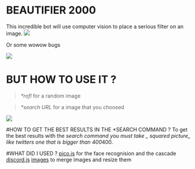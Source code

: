 # BEAUTIFIER 2000
This incredible bot will use computer vision to place a serious filter on an image.
![](http://i63.tinypic.com/16geqg3.png)

Or some wowow bugs

![](http://i68.tinypic.com/ke962x.png)

# BUT HOW TO USE IT ? 
>_*rofl_
for a random image

>_*search URL_
for a image that you choosed

![](http://i66.tinypic.com/2zrdocl.png)

#HOW TO GET THE BEST RESULTS IN THE *SEARCH COMMAND ?
To get the best results with the *search command you must take _ squared picture_ like twitters one that is bigger than 400*400.

#WHAT DID I USED ?
[pico.js](https://github.com/tehnokv/picojs) for the face recognision and the cascade
[discord.js](https://discord.js.org/)
[images](https://www.npmjs.com/package/images) to merge images and resize them
